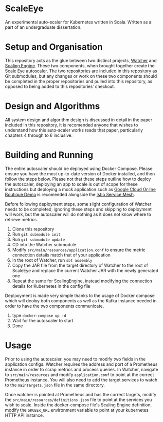 # ScaleEye
An experimental auto-scaler for Kubernetes written in Scala. Written as a part of an undergraduate dissertation.

# Setup and Organisation
This repository acts as the glue between two distinct projects, [Watcher](https://github.com/Sicarius154/Watcher) and [Scaling Engine](https://github.com/Sicarius154/ScalingEngine). These two components, when brought together create the Scale Eye autoscaler. The two repositories are included in this repository as Git submodules, but any changes or work on these two components should be completed in the proper repositories and pulled into this repository, as opposed to being added to this repositories' checkout.

# Design and Algorithms
All system design and algorithm design is discussed in detail in the paper included in this repository, it is recomended anyone that wishes to understand how this auto-scaler works reads that paper, particularly chapters 4 through to 6 inclusive. 

# Building and Running
The entire autoscaler should be deployed using Docker Compose. Please ensure you have the most up-to-date version of Docker installed, and then follow the steps below. Please not that these steps outline how to deploy the autoscaler, deploying an app to scale is out of scope for these instructions but deploying a mock application such as [Google Cloud Online Boutique Demo](https://github.com/GoogleCloudPlatform/microservices-demo) is recomended alongside the [Istio Service Mesh](https://istio.io). 

Before following deployment steps, some slight configuration of Watcher needs to be completed; ignoring these steps and skipping to deployment will work, but the autoscaler will do nothing as it does not know where to retrieve metrics.
1. Clone this repository
2. Run `git submodule init`
3. Run `git submodule update`
4. CD into the Watcher submodule
5. Modify `src/main/resources/application.conf` to ensure the metric connection details match that of your application
6. In the root of Watcher, run `sbt assembly`
7. Copy the JAR file from the target directory of Watcher to the root of ScaleEye and replace the current Watcher JAR with the newly generated one
8. Repeat the same for ScalingEngine, instead modifying the connection details for Kubernetes in the config file

Deplpoyment is made very simple thanks to the usage of Docker compose which will deoloy both components as well as the Kafka instance needed in order to have the two components communicate. 

1. type `docker-compose up -d`
2. Wait for the autoscaler to start
3. Done

# Usage
Prior to using the autoscaler, you may need to modify two fields in the application configs. Watcher requires the address and port of a Prometheus instance in order to scrap metrics and process queries. In Watcher, navigate to `src/main/resources` and modify `application.conf` to point at the correct Prometheus instance. You will also need to add the target services to watch to the `mainTargets.json` file in the same directory.

Once watcher is pointed at Prometheus and has the correct targets, modify the `src/main/resources/definitions.json` file to point at the services you wish to scale. Inside the docker-compose file's Scaling Engine definition, modify the `SKUBER_URL` environment variable to point at your kubernetes HTTP API instance. 
